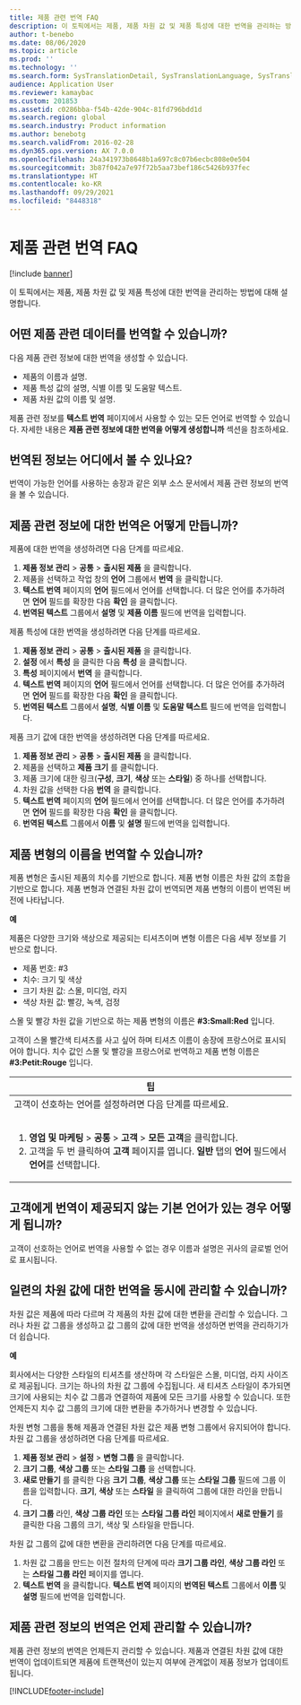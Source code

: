 ```yaml
---
title: 제품 관련 번역 FAQ
description: 이 토픽에서는 제품, 제품 차원 값 및 제품 특성에 대한 번역을 관리하는 방법에 대해 설명합니다.
author: t-benebo
ms.date: 08/06/2020
ms.topic: article
ms.prod: ''
ms.technology: ''
ms.search.form: SysTranslationDetail, SysTranslationLanguage, SysTranslationList, EcoResProductListPage, EcoResProductVariants, EcoResProductDetailsExtended, EcoResProductCreate, EcoResProductDetails, RetailSizeGroupTable, RetailStyleGroupTable, RetailColorGroupTable, PCTranslationLanguageLookup, EcoResProductCategory
audience: Application User
ms.reviewer: kamaybac
ms.custom: 201853
ms.assetid: c0286bba-f54b-42de-904c-81fd796bdd1d
ms.search.region: global
ms.search.industry: Product information
ms.author: benebotg
ms.search.validFrom: 2016-02-28
ms.dyn365.ops.version: AX 7.0.0
ms.openlocfilehash: 24a341973b8648b1a697c8c07b6ecbc808e0e504
ms.sourcegitcommit: 3b87f042a7e97f72b5aa73bef186c5426b937fec
ms.translationtype: HT
ms.contentlocale: ko-KR
ms.lasthandoff: 09/29/2021
ms.locfileid: "8448318"
---
```

# <a name="product-related-translations-faq"></a>제품 관련 번역 FAQ

[!include [banner](../includes/banner.md)]

이 토픽에서는 제품, 제품 차원 값 및 제품 특성에 대한 번역을 관리하는 방법에 대해 설명합니다. 

## <a name="what-product-related-data-can-be-translated"></a>어떤 제품 관련 데이터를 번역할 수 있습니까?

다음 제품 관련 정보에 대한 번역을 생성할 수 있습니다.
-   제품의 이름과 설명.
-   제품 특성 값의 설명, 식별 이름 및 도움말 텍스트.
-   제품 차원 값의 이름 및 설명.

제품 관련 정보를 **텍스트 번역** 페이지에서 사용할 수 있는 모든 언어로 번역할 수 있습니다. 자세한 내용은 **제품 관련 정보에 대한 번역을 어떻게 생성합니까** 섹션을 참조하세요.

## <a name="where-can-i-view-the-translated-information"></a>번역된 정보는 어디에서 볼 수 있나요?
번역이 가능한 언어를 사용하는 송장과 같은 외부 소스 문서에서 제품 관련 정보의 번역을 볼 수 있습니다.

## <a name="how-do-i-create-translations-for-product-related-information"></a>제품 관련 정보에 대한 번역은 어떻게 만듭니까?
제품에 대한 번역을 생성하려면 다음 단계를 따르세요.
1.  **제품 정보 관리** &gt; **공통** &gt; **출시된 제품** 을 클릭합니다.
2.  제품을 선택하고 작업 창의 **언어** 그룹에서 **번역** 을 클릭합니다.
3.  **텍스트 번역** 페이지의 **언어** 필드에서 언어를 선택합니다. 더 많은 언어를 추가하려면 **언어** 필드를 확장한 다음 **확인** 을 클릭합니다.
4.  **번역된 텍스트** 그룹에서 **설명** 및 **제품 이름** 필드에 번역을 입력합니다.

제품 특성에 대한 번역을 생성하려면 다음 단계를 따르세요.
1.  **제품 정보 관리** &gt; **공통** &gt; **출시된 제품** 을 클릭합니다.
2.  **설정** 에서 **특성** 을 클릭한 다음 **특성** 을 클릭합니다.
3.  **특성** 페이지에서 **번역** 을 클릭합니다.
4.  **텍스트 번역** 페이지의 **언어** 필드에서 언어를 선택합니다. 더 많은 언어를 추가하려면 **언어** 필드를 확장한 다음 **확인** 을 클릭합니다.
5.  **번역된 텍스트** 그룹에서 **설명**, **식별 이름** 및 **도움말 텍스트** 필드에 번역을 입력합니다.

제품 크기 값에 대한 번역을 생성하려면 다음 단계를 따르세요.
1.  **제품 정보 관리** &gt; **공통** &gt; **출시된 제품** 을 클릭합니다.
2.  제품을 선택하고 **제품 크기** 를 클릭합니다.
3.  제품 크기에 대한 링크(**구성**, **크기**, **색상** 또는 **스타일**) 중 하나를 선택합니다.
4.  차원 값을 선택한 다음 **번역** 을 클릭합니다.
5.  **텍스트 번역** 페이지의 **언어** 필드에서 언어를 선택합니다. 더 많은 언어를 추가하려면 **언어** 필드를 확장한 다음 **확인** 을 클릭합니다.
6.  **번역된 텍스트** 그룹에서 **이름** 및 **설명** 필드에 번역을 입력합니다.

## <a name="can-the-names-of-product-variants-be-translated"></a>제품 변형의 이름을 번역할 수 있습니까?
제품 변형은 출시된 제품의 치수를 기반으로 합니다. 제품 변형 이름은 차원 값의 조합을 기반으로 합니다. 제품 변형과 연결된 차원 값이 번역되면 제품 변형의 이름이 번역된 버전에 나타납니다.  

**예**  

제품은 다양한 크기와 색상으로 제공되는 티셔츠이며 변형 이름은 다음 세부 정보를 기반으로 합니다.
-   제품 번호: \#3
-   치수: 크기 및 색상
-   크기 차원 값: 스몰, 미디엄, 라지
-   색상 차원 값: 빨강, 녹색, 검정

스몰 및 빨강 차원 값을 기반으로 하는 제품 변형의 이름은 **\#3:Small:Red** 입니다.  

고객이 스몰 빨간색 티셔츠를 사고 싶어 하며 티셔츠 이름이 송장에 프랑스어로 표시되어야 합니다. 치수 값인 스몰 및 빨강을 프랑스어로 번역하고 제품 변형 이름은 **\#3:Petit:Rouge** 입니다.
<table>
<colgroup>
<col width="100%" />
</colgroup>
<thead>
<tr class="header">
<th><strong>팁</strong></th>
</tr>
</thead>
<tbody>
<tr class="odd">
<td>고객이 선호하는 언어를 설정하려면 다음 단계를 따르세요.
<ol><br/><li><strong>영업 및 마케팅</strong> &gt; <strong>공통</strong> &gt; <strong>고객</strong> &gt; <strong>모든</strong> <strong>고객</strong>을 클릭합니다.</li>
<li>고객을 두 번 클릭하여 <strong>고객</strong> 페이지를 엽니다. <strong>일반</strong> 탭의 <strong>언어</strong> 필드에서 <strong>언어</strong>를 선택합니다.</li>
</ol></td>
</tr>
</tbody>
</table>

## <a name="what-happens-if-a-customer-has-a-preferred-language-for-which-no-translations-are-available"></a>고객에게 번역이 제공되지 않는 기본 언어가 있는 경우 어떻게 됩니까?
고객이 선호하는 언어로 번역을 사용할 수 없는 경우 이름과 설명은 귀사의 글로벌 언어로 표시됩니다.

## <a name="can-i-manage-translations-for-a-series-of-dimension-values-at-the-same-time"></a>일련의 차원 값에 대한 번역을 동시에 관리할 수 있습니까?
차원 값은 제품에 따라 다르며 각 제품의 차원 값에 대한 변환을 관리할 수 있습니다. 그러나 차원 값 그룹을 생성하고 값 그룹의 값에 대한 번역을 생성하면 번역을 관리하기가 더 쉽습니다.   

**예**  

회사에서는 다양한 스타일의 티셔츠를 생산하며 각 스타일은 스몰, 미디엄, 라지 사이즈로 제공됩니다. 크기는 하나의 차원 값 그룹에 수집됩니다. 새 티셔츠 스타일이 추가되면 크기에 사용되는 치수 값 그룹과 연결하여 제품에 모든 크기를 사용할 수 있습니다. 또한 언제든지 치수 값 그룹의 크기에 대한 변환을 추가하거나 변경할 수 있습니다.  

차원 변형 그룹을 통해 제품과 연결된 차원 값은 제품 변형 그룹에서 유지되어야 합니다.   
차원 값 그룹을 생성하려면 다음 단계를 따르세요.
1.  **제품 정보 관리** &gt; **설정** &gt; **변형 그룹** 을 클릭합니다.
2.  **크기** **그룹**, **색상 그룹** 또는 **스타일 그룹** 을 선택합니다.
3.  **새로 만들기** 를 클릭한 다음 **크기** **그룹**, **색상 그룹** 또는 **스타일 그룹** 필드에 그룹 이름을 입력합니다. **크기**, **색상** 또는 **스타일** 을 클릭하여 그룹에 대한 라인을 만듭니다.
4.  **크기** **그룹** 라인, **색상** **그룹** **라인** 또는 **스타일 그룹 라인** 페이지에서 **새로 만들기** 를 클릭한 다음 그룹의 크기, 색상 및 스타일을 만듭니다.

차원 값 그룹의 값에 대한 변환을 관리하려면 다음 단계를 따르세요.
1.  차원 값 그룹을 만드는 이전 절차의 단계에 따라 **크기 그룹 라인**, **색상 그룹 라인** 또는 **스타일 그룹 라인** 페이지를 엽니다.
2.  **텍스트 번역** 을 클릭합니다. **텍스트 번역** 페이지의 **번역된 텍스트** 그룹에서 **이름** 및 **설명** 필드에 번역을 입력합니다.

## <a name="when-can-translations-of-product-related-information-be-managed"></a>제품 관련 정보의 번역은 언제 관리할 수 있습니까?
제품 관련 정보의 번역은 언제든지 관리할 수 있습니다. 제품과 연결된 차원 값에 대한 번역이 업데이트되면 제품에 트랜잭션이 있는지 여부에 관계없이 제품 정보가 업데이트됩니다.







[!INCLUDE[footer-include](../../includes/footer-banner.md)]